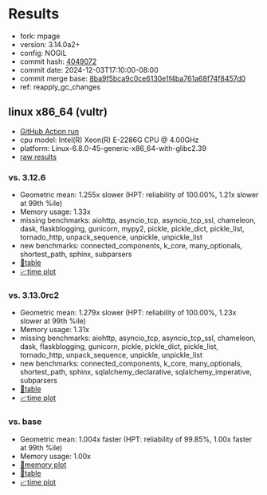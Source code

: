 # Results

- fork: mpage
- version: 3.14.0a2+
- config: NOGIL
- commit hash: [4049072](https://github.com/mpage/cpython/commit/4049072)
- commit date: 2024-12-03T17:10:00-08:00
- commit merge base: [8ba9f5bca9c0ce6130e1f4ba761a68f74f8457d0](https://github.com/mpage/cpython/commit/8ba9f5bca9c0ce6130e1f4ba761a68f74f8457d0)
- ref: reapply_gc_changes

## linux x86_64 (vultr)

- [GitHub Action run](https://github.com/facebookexperimental/free-threading-benchmarking/actions/runs/12151068720)
- cpu model: Intel(R) Xeon(R) E-2286G CPU @ 4.00GHz
- platform: Linux-6.8.0-45-generic-x86_64-with-glibc2.39
- [raw results](bm-20241203-vultr-x86_64-mpage-reapply_gc_changes-3.14.0a2%2B-4049072.json)

### vs. 3.12.6

- Geometric mean: 1.255x slower (HPT: reliability of 100.00%, 1.21x slower at 99th %ile)
- Memory usage: 1.33x
- missing benchmarks: aiohttp, asyncio_tcp, asyncio_tcp_ssl, chameleon, dask, flaskblogging, gunicorn, mypy2, pickle, pickle_dict, pickle_list, tornado_http, unpack_sequence, unpickle, unpickle_list
- new benchmarks: connected_components, k_core, many_optionals, shortest_path, sphinx, subparsers
- [📄table](bm-20241203-vultr-x86_64-mpage-reapply_gc_changes-3.14.0a2%2B-4049072-vs-3.12.6.md)
- [📈time plot](bm-20241203-vultr-x86_64-mpage-reapply_gc_changes-3.14.0a2%2B-4049072-vs-3.12.6.svg)

### vs. 3.13.0rc2

- Geometric mean: 1.279x slower (HPT: reliability of 100.00%, 1.23x slower at 99th %ile)
- Memory usage: 1.31x
- missing benchmarks: aiohttp, asyncio_tcp, asyncio_tcp_ssl, chameleon, dask, flaskblogging, gunicorn, pickle, pickle_dict, pickle_list, tornado_http, unpack_sequence, unpickle, unpickle_list
- new benchmarks: connected_components, k_core, many_optionals, shortest_path, sphinx, sqlalchemy_declarative, sqlalchemy_imperative, subparsers
- [📄table](bm-20241203-vultr-x86_64-mpage-reapply_gc_changes-3.14.0a2%2B-4049072-vs-3.13.0rc2.md)
- [📈time plot](bm-20241203-vultr-x86_64-mpage-reapply_gc_changes-3.14.0a2%2B-4049072-vs-3.13.0rc2.svg)

### vs. base

- Geometric mean: 1.004x faster (HPT: reliability of 99.85%, 1.00x faster at 99th %ile)
- Memory usage: 1.00x
- [🧠memory plot](bm-20241203-vultr-x86_64-mpage-reapply_gc_changes-3.14.0a2%2B-4049072-vs-base-mem.svg)
- [📄table](bm-20241203-vultr-x86_64-mpage-reapply_gc_changes-3.14.0a2%2B-4049072-vs-base.md)
- [📈time plot](bm-20241203-vultr-x86_64-mpage-reapply_gc_changes-3.14.0a2%2B-4049072-vs-base.svg)

